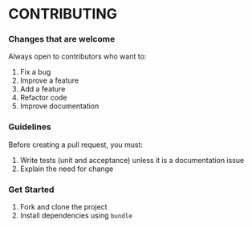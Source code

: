 # CONTRIBUTING

### Changes that are welcome

Always open to contributors who want to:

1. Fix a bug
2. Improve a feature
3. Add a feature
4. Refactor code
5. Improve documentation


### Guidelines

Before creating a pull request, you must:

1. Write tests (unit and acceptance) unless it is a documentation issue
2. Explain the need for change


### Get Started

1. Fork and clone the project
2. Install dependencies using `bundle`
